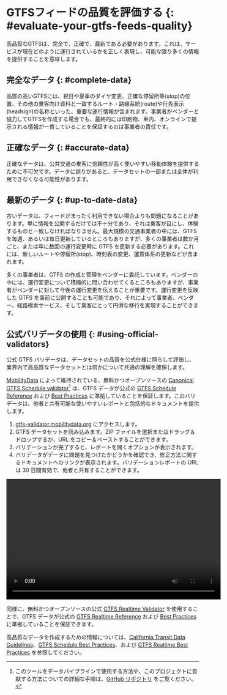 # GTFSフィードの品質を評価する {: #evaluate-your-gtfs-feeds-quality}

高品質なGTFSは、完全で、正確で、最新である必要があります。これは、サービスが現在どのように運行されているかを正しく表現し、可能な限り多くの情報を提供することを意味します。

## 完全なデータ {: #complete-data}

品質の高いGTFSには、祝日や夏季のダイヤ変更、正確な停留所等(stop)の位置、その他の乗客向け資料と一致するルート・路線系統(route)や行先表示(headsign)の名称といった、重要な運行情報が含まれます。事業者がベンダーと協力してGTFSを作成する場合でも、最終的には印刷物、車内、オンラインで提示される情報が一貫していることを保証するのは事業者の責任です。

## 正確なデータ {: #accurate-data}

正確なデータは、公共交通の乗客に信頼性が高く使いやすい移動体験を提供するために不可欠です。データに誤りがあると、データセットの一部または全体が利用できなくなる可能性があります。

## 最新のデータ {: #up-to-date-data}

古いデータは、フィードがまったく利用できない場合よりも問題になることがあります。単に情報を公開するだけでは不十分であり、それは乗客が目にし、体験するものと一致しなければなりません。最大規模の交通事業者の中には、GTFS を毎週、あるいは毎日更新しているところもありますが、多くの事業者は数か月ごと、または年に数回の運行変更時に GTFS を更新する必要があります。これには、新しいルートや停留所(stop)、時刻表の変更、運賃体系の更新などが含まれます。

多くの事業者は、GTFS の作成と管理をベンダーに委託しています。ベンダーの中には、運行変更について積極的に問い合わせてくるところもありますが、事業者がベンダーに対して今後の運行変更を伝えることが重要です。運行変更を反映した GTFS を事前に公開することも可能であり、それによって事業者、ベンダー、経路検索サービス、そして乗客にとって円滑な移行を実現することができます。

## 公式バリデータの使用 {: #using-official-validators}


公式 GTFS バリデータは、データセットの品質を公式仕様に照らして評価し、業界内で高品質なデータセットとは何かについて共通の理解を確保します。  

[MobilityData](https://mobilitydata.org/) によって維持されている、無料かつオープンソースの [Canonical GTFS Schedule validator](https://gtfs-validator.mobilitydata.org/)[^1] は、GTFS データが公式の [GTFS Schedule Reference](../../documentation/schedule/reference/) および [Best Practices](../../documentation/schedule/schedule_best_practices) に準拠していることを保証します。このバリデータは、他者と共有可能な使いやすいレポートと包括的なドキュメントを提供します。

<div class="usage">
    <div class="usage-list">
        <ol>
            <li><a href="https://gtfs-validator.mobilitydata.org/">gtfs-validator.mobilitydata.org</a> にアクセスします。</li>
            <li>GTFS データセットを読み込みます。ZIP ファイルを選択またはドラッグ＆ドロップするか、URL をコピー＆ペーストすることができます。</li>
            <li>バリデーションが完了すると、レポートを開くオプションが表示されます。</li>
            <li>バリデータがデータに問題を見つけたかどうかを確認でき、修正方法に関するドキュメントへのリンクが表示されます。バリデーションレポートの URL は 30 日間有効で、他者と共有することができます。</li>
        </ol>
    </div>
    <div class="usage-video">
        <video class="center" width="560" height="315" controls>
            <source src="../../assets/validator-demo-large.mp4" type="video/mp4">
        </video>
    </div>
</div>

同様に、無料かつオープンソースの公式 [GTFS Realtime Validator](https://github.com/MobilityData/gtfs-realtime-validator) を使用することで、GTFS データが公式の [GTFS Realtime Reference](../../documentation/realtime/reference/) および [Best Practices](../../documentation/realtime/realtime_best_practices) に準拠していることを保証できます。  

高品質なデータを作成するための情報については、[California Transit Data Guidelines](https://dot.ca.gov/cal-itp/california-transit-data-guidelines)、[GTFS Schedule Best Practices](../../documentation/schedule/schedule_best_practices)、および [GTFS Realtime Best Practices](../../documentation/realtime/realtime_best_practices) を参照してください。  

[^1]: このツールをデータパイプラインで使用する方法や、このプロジェクトに貢献する方法についての詳細な手順は、[GitHub リポジトリ](https://github.com/MobilityData/gtfs-validator) をご覧ください。
